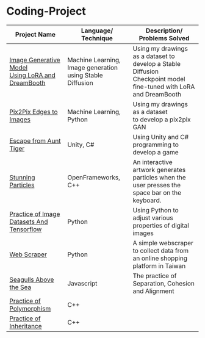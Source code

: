 # Coding-Project
| Project Name  | Language/ Technique | Description/ Problems Solved |
| ------------- | ------------- | ------------- | 
| [Image Generative Model<br> Using LoRA and DreamBooth](https://shorturl.at/dfvH1 )  | Machine Learning, Image generation<br> using Stable Diffusion  | Using my drawings as a dataset to develop a Stable Diffusion<br> Checkpoint model fine-tuned with LoRA and DreamBooth  | 
| [Pix2Pix Edges to Images](https://shorturl.at/psJNW) | Machine Learning,<br> Python  | Using my drawings as a dataset<br> to develop a pix2pix GAN  |
| [Escape from Aunt Tiger](https://youtube.com/shorts/uzMvt3wsa1U?feature=share)  | Unity, C#  | Using Unity and C# programming to<br> develop a game  |
| [Stunning Particles](https://shorturl.at/uvO49 )  | OpenFrameworks,<br> C++  | An interactive artwork generates<br> particles when the user presses the<br> space bar on the keyboard.  |
| [Practice of Image Datasets And Tensorflow](https://shorturl.at/aETV0)  | Python  | Using Python to adjust various properties of digital images  |
| [Web Scraper](https://shorturl.at/ivPW1 )  | Python  | A simple webscraper to collect data from an online shopping platform in Taiwan  |
| [Seagulls Above the Sea](https://shorturl.at/pvCHW)  | Javascript  | The practice of Separation, Cohesion and Alignment  |
| [Practice of Polymorphism](https://shorturl.at/uwY13)  | C++ |   |
| [Practice of Inheritance](https://shorturl.at/uCGR2)  | C++ |  |
